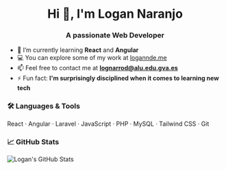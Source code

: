 <h1 align="center">Hi 👋, I'm Logan Naranjo</h1>
<h3 align="center">A passionate Web Developer</h3>

- 🌱 I’m currently learning **React** and **Angular**
- 💻 You can explore some of my work at [logannde.me](https://logannde.me) <!-- Make sure the link works -->
- 📫 Feel free to contact me at **lognarrod@alu.edu.gva.es**
- ⚡ Fun fact: **I'm surprisingly disciplined when it comes to learning new tech**

### 🛠️ Languages & Tools
React · Angular · Laravel · JavaScript · PHP · MySQL · Tailwind CSS · Git

### 📈 GitHub Stats
![Logan's GitHub Stats](https://github-readme-stats.vercel.app/api?username=LoganNDE&show_icons=true&theme=radical)
